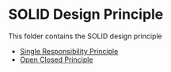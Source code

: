 # SOLID Design Principle

This folder contains the SOLID design principle

- [Single Responsibility Principle](https://github.com/smitesht/design-patterns/tree/main/SOLID-Principles/SingleResponsobility)
- [Open Closed Principle](https://github.com/smitesht/design-patterns/tree/main/SOLID-Principles/OpenClose)
